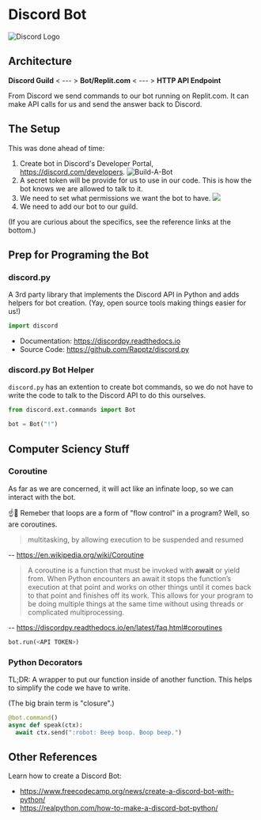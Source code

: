# Discord Bot

![Discord Logo](https://droplr.com/wp-content/uploads/2020/06/iconfinder_discord_2308078-512x400.png)

## Architecture

**Discord Guild** < --- > **Bot/Replit.com** < --- > **HTTP API Endpoint**

From Discord we send commands to our bot running on Replit.com. It can make API calls for us and send the answer back to Discord.

## The Setup

This was done ahead of time:

1. Create bot in Discord's Developer Portal, https://discord.com/developers.
![Build-A-Bot](https://files.realpython.com/media/discord-bot-add-bot.4735c88ff16b.png)
1. A secret token will be provide for us to use in our code. This is how the bot knows we are allowed to talk to it.
1. We need to set what permissions we want the bot to have.
![](https://files.realpython.com/media/discord-bot-scopes.ee333b7a5987.png)
1. We need to add our bot to our guild.

(If you are curious about the specifics, see the reference links at the bottom.)

## Prep for Programing the Bot

### discord.py
A 3rd party library that implements the Discord API in Python and adds helpers for bot creation. (Yay, open source tools making things easier for us!)

```py
import discord
```

* Documentation: https://discordpy.readthedocs.io
* Source Code: https://github.com/Rapptz/discord.py

### discord.py Bot Helper

`discord.py` has an extention to create bot commands, so we do not have to write the code to talk to the Discord API to do this ourselves.

```py
from discord.ext.commands import Bot

bot = Bot("!")
```

## Computer Sciency Stuff

### Coroutine

As far as we are concerned, it will act like an infinate loop, so we can interact with the bot.

☝️🧐 Remeber that loops are a form of "flow control" in a program? Well, so are coroutines.

> multitasking, by allowing execution to be suspended and resumed

-- https://en.wikipedia.org/wiki/Coroutine

> A coroutine is a function that must be invoked with **await** or yield from. When Python encounters an await it stops the function’s execution at that point and works on other things until it comes back to that point and finishes off its work. This allows for your program to be doing multiple things at the same time without using threads or complicated multiprocessing.

-- https://discordpy.readthedocs.io/en/latest/faq.html#coroutines

```py
bot.run(<API TOKEN>)
```

### Python Decorators

TL;DR: A wrapper to put our function inside of another function. This helps to simplify the code we have to write.

(The big brain term is "closure".)

```py
@bot.command()
async def speak(ctx):
  await ctx.send(":robot: Beep boop. Boop beep.")
```

## Other References

Learn how to create a Discord Bot:

* https://www.freecodecamp.org/news/create-a-discord-bot-with-python/
* https://realpython.com/how-to-make-a-discord-bot-python/